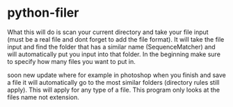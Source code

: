 # python-filer
What this will do is scan your current directory and take your file input (must be a real file and dont forget to add the file format). It will take the file input and find the folder that has a similar name (SequenceMatcher) and will automatically put you input into that folder. In the beginning make sure to specify how many files you want to put in.


soon  new update where for example in photoshop when you finish and save a file it will automatically go to the most similar folders (directory rules still apply).
This will apply for any type of a file. This program only looks at the files name not extension.
